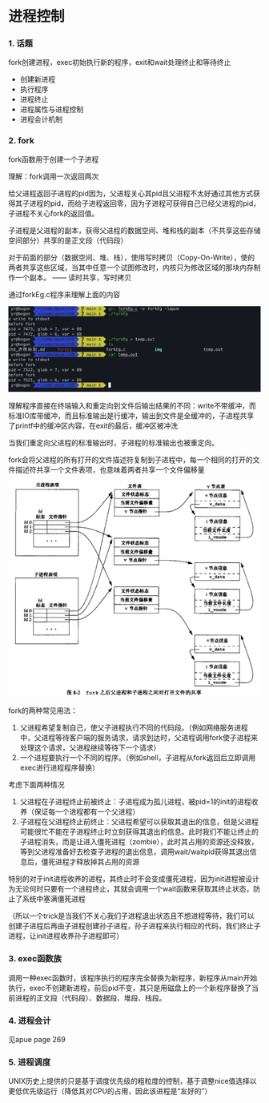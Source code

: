 # 进程控制

### 1. 话题

fork创建进程，exec初始执行新的程序，exit和wait处理终止和等待终止

- 创建新进程
- 执行程序
- 进程终止
- 进程属性与进程控制
- 进程会计机制


### 2. fork

fork函数用于创建一个子进程

理解：fork调用一次返回两次

给父进程返回子进程的pid因为，父进程关心其pid且父进程不太好通过其他方式获得其子进程的pid，而给子进程返回零，因为子进程可获得自己已经父进程的pid，子进程不关心fork的返回值。

子进程是父进程的副本，获得父进程的数据空间、堆和栈的副本（不共享这些存储空间部分）共享的是正文段（代码段）

对于前面的部分（数据空间、堆、栈），使用写时拷贝（Copy-On-Write），使的两者共享这些区域，当其中任意一个试图修改时，内核只为修改区域的那块内存制作一个副本。 —— 读时共享，写时拷贝

通过forkEg.c程序来理解上面的内容

![](./img/fork.png)

理解程序直接在终端输入和重定向到文件后输出结果的不同：write不带缓冲，而标准IO库带缓冲，而且标准输出是行缓冲，输出到文件是全缓冲的，子进程共享了printf中的缓冲区内容，在exit的最后，缓冲区被冲洗

当我们重定向父进程的标准输出时，子进程的标准输出也被重定向。

fork会将父进程的所有打开的文件描述符复制到子进程中，每一个相同的打开的文件描述符共享一个文件表项，也意味着两者共享一个文件偏移量

![](./img/file.png)


fork的两种常见用法：
1. 父进程希望复制自己，使父子进程执行不同的代码段。（例如网络服务进程中，父进程等待客户端的服务请求，请求到达时，父进程调用fork使子进程来处理这个请求，父进程继续等待下一个请求）
2. 一个进程要执行一个不同的程序。（例如shell，子进程从fork返回后立即调用exec进行进程程序替换）


考虑下面两种情况
1. 父进程在子进程终止前被终止：子进程成为孤儿进程，被pid=1的init的进程收养（保证每一个进程都有一个父进程）
2. 子进程在父进程终止前终止：父进程希望可以获取其退出的信息，但是父进程可能很忙不能在子进程终止时立刻获得其退出的信息。此时我们不能让终止的子进程消失，而是让进入僵死进程（zombie），此时其占用的资源还没释放，等到父进程准备好去检查子进程的退出信息，调用wait/waitpid获得其退出信息后，僵死进程才释放掉其占用的资源

特别的对于init进程收养的进程，其终止时不会变成僵死进程，因为init进程被设计为无论何时只要有一个进程终止，其就会调用一个wait函数来获取其终止状态，防止了系统中塞满僵死进程

（所以一个trick是当我们不关心我们子进程退出状态且不想进程等待，我们可以创建子进程后再由子进程创建孙子进程，孙子进程来执行相应的代码，我们终止子进程，让init进程收养孙子进程即可）



### 3. exec函数族

调用一种exec函数时，该程序执行的程序完全替换为新程序，新程序从main开始执行，exec不创建新进程，前后pid不变，其只是用磁盘上的一个新程序替换了当前进程的正文段（代码段）、数据段、堆段、栈段。

### 4. 进程会计

见apue page 269


### 5. 进程调度

UNIX历史上提供的只是基于调度优先级的粗粒度的控制，基于调整nice值选择以更低优先级运行（降低其对CPU的占用，因此该进程是“友好的”）




